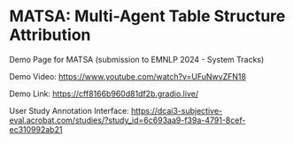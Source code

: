 # MATSA: Multi-Agent Table Structure Attribution

Demo Page for MATSA (submission to EMNLP 2024 - System Tracks)

Demo Video: https://www.youtube.com/watch?v=UFuNwvZFN18

Demo Link: https://cff8166b960d81df2b.gradio.live/

User Study Annotation Interface: https://dcai3-subjective-eval.acrobat.com/studies/?study_id=6c693aa9-f39a-4791-8cef-ec310992ab21
